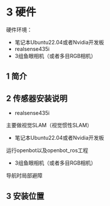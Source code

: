 # **3 硬件**

硬件环境：

* 笔记本Ubuntu22.04或者Nvidia开发板
* realsense435i
* 3组鱼眼相机（或者多目RGB相机）

## 1 简介



## 2 传感器安装说明

* realsense435i

主要做视觉SLAM（视觉惯性SLAM）

* 笔记本Ubuntu22.04或者Nvidia开发板

运行openbot以及openbot_ros工程

* 3组鱼眼相机（或者多目RGB相机）

导航时局部避障

## 3 安装位置

